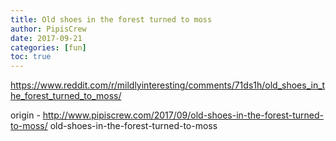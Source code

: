 ```yaml
---
title: Old shoes in the forest turned to moss
author: PipisCrew
date: 2017-09-21
categories: [fun]
toc: true
---
```


https://www.reddit.com/r/mildlyinteresting/comments/71ds1h/old_shoes_in_the_forest_turned_to_moss/

origin - http://www.pipiscrew.com/2017/09/old-shoes-in-the-forest-turned-to-moss/ old-shoes-in-the-forest-turned-to-moss